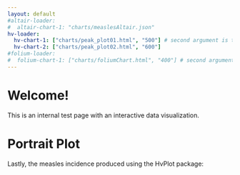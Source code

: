 ```yaml
---
layout: default
#altair-loader:
#  altair-chart-1: "charts/measlesAltair.json"
hv-loader:
  hv-chart-1: ["charts/peak_plot01.html", "500"] # second argument is the desired height
  hv-chart-2: ["charts/peak_plot02.html", "600"] 
#folium-loader:
#  folium-chart-1: ["charts/foliumChart.html", "400"] # second argument is the desired height
---
```


# Welcome!

This is an internal test page with an interactive data visualization.

# Portrait Plot

Lastly, the measles incidence produced using the HvPlot package:

<div id="hv-chart-1"></div>
